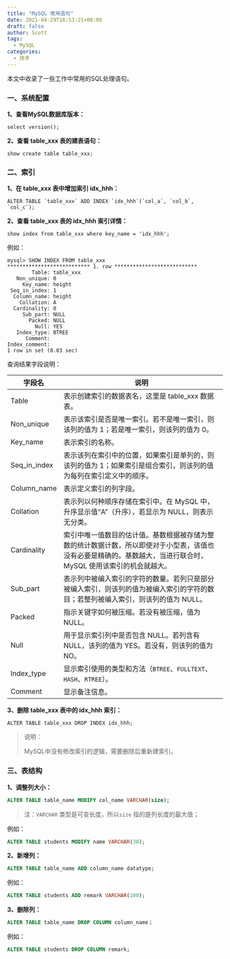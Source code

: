 ```yaml
---
title: "MySQL 常用语句"
date: 2021-04-29T16:53:21+08:00
draft: false
author: Scott
tags:
  - MySQL
categories:
  - 技术
---
```


本文中收录了一些工作中常用的SQL处理语句。

<!-- more -->



### 一、系统配置

**1、查看MySQL数据库版本：**

```mysql
select version();
```

**2、查看 table_xxx 表的建表语句：**

```mysql
show create table table_xxx;
```

### 二、索引

**1、在 table_xxx 表中增加索引 idx_hhh：**

```mysql
ALTER TABLE `table_xxx` ADD INDEX `idx_hhh`(`col_a`, `col_b`, `col_c`);
```

**2、查看 table_xxx 表的 idx_hhh 索引详情：**

```mysql
show index from table_xxx where key_name = 'idx_hhh';
```

例如：

```mysql
mysql> SHOW INDEX FROM table_xxx
*************************** 1. row ***************************
        Table: table_xxx
   Non_unique: 0
     Key_name: height
 Seq_in_index: 1
  Column_name: height
    Collation: A
  Cardinality: 0
     Sub_part: NULL
       Packed: NULL
         Null: YES
   Index_type: BTREE
      Comment:
Index_comment:
1 row in set (0.03 sec)
```

查询结果字段说明：

| 字段名       | 说明                                                         |
| ------------ | ------------------------------------------------------------ |
| Table        | 表示创建索引的数据表名，这里是 table_xxx 数据表。            |
| Non_unique   | 表示该索引是否是唯一索引。若不是唯一索引，则该列的值为 1；若是唯一索引，则该列的值为 0。 |
| Key_name     | 表示索引的名称。                                             |
| Seq_in_index | 表示该列在索引中的位置，如果索引是单列的，则该列的值为 1；如果索引是组合索引，则该列的值为每列在索引定义中的顺序。 |
| Column_name  | 表示定义索引的列字段。                                       |
| Collation    | 表示列以何种顺序存储在索引中。在 MySQL 中，升序显示值“A”（升序），若显示为 NULL，则表示无分类。 |
| Cardinality  | 索引中唯一值数目的估计值。基数根据被存储为整数的统计数据计数，所以即使对于小型表，该值也没有必要是精确的。基数越大，当进行联合时，MySQL 使用该索引的机会就越大。 |
| Sub_part     | 表示列中被编入索引的字符的数量。若列只是部分被编入索引，则该列的值为被编入索引的字符的数目；若整列被编入索引，则该列的值为 NULL。 |
| Packed       | 指示关键字如何被压缩。若没有被压缩，值为 NULL。              |
| Null         | 用于显示索引列中是否包含 NULL。若列含有 NULL，该列的值为 YES。若没有，则该列的值为 NO。 |
| Index_type   | 显示索引使用的类型和方法（`BTREE`、`FULLTEXT`、`HASH`、`RTREE`）。 |
| Comment      | 显示备注信息。                                               |

**3、删除 table_xxx 表中的 idx_hhh 索引：**

```mysql
ALTER TABLE table_xxx DROP INDEX idx_hhh;
```

> 说明：
>
> MySQL中没有修改索引的逻辑，需要删除后重新建索引。

### 三、表结构

**1、调整列大小：**

```sql
ALTER TABLE table_name MODIFY col_name VARCHAR(size);
```
> 注：`VARCHAR` 类型是可变长度，所以`size` 指的是列长度的最大值；

例如：
```sql
ALTER TABLE students MODIFY name VARCHAR(30);
```

**2、新增列：**

```sql
ALTER TABLE table_name ADD column_name datatype;
```
例如：
```sql
ALTER TABLE students ADD remark VARCHAR(100);
```

**3、删除列：**

```sql
ALTER TABLE table_name DROP COLUMN column_name；
```

例如：
```sql
ALTER TABLE students DROP COLUMN remark;
```
